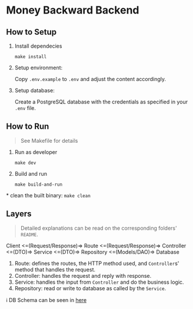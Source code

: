 # Money Backward Backend

## How to Setup
1. Install dependecies
    ```
    make install
    ```
2. Setup environment:

   Copy `.env.example` to `.env` and adjust the content accordingly.

3. Setup database:

    Create a PostgreSQL database with the credentials as specified in your `.env` file.
    

## How to Run
> See Makefile for details
1. Run as developer
    ```
    make dev
    ```

2. Build and run
    ```
    make build-and-run
    ```

\* clean the built binary: ```make clean```


## Layers
> Detailed explanations can be read on the corresponding folders' `README`.
> 
Client <=(Request/Response)=> Route <=(Request/Response)=> Controller <=(DTO)=> Service <=(DTO)=> Repository <=(Models/DAO)=> Database 
1. Route: defines the routes, the HTTP method used, and `Controller`s' method that handles the request.
2. Controller: handles the request and reply with response.
3. Service: handles the input from `Controller` and do the business logic.
4. Repository: read or write to database as called by the `Service`.

:information_source: DB Schema can be seen in [here](https://dbdiagram.io/d/Money-Backward-652ac9bfffbf5169f0af735a)
